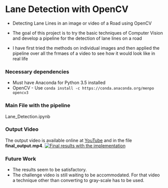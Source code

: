 # Lane Detection with OpenCV

* Detecting Lane Lines in an image or video of a Road using OpenCV

* The goal of this project is to try the basic techniques of Computer Vision and develop a pipeline for the detection of lane lines on a road

* I have first tried the methods on individual images and then applied the pipeline over all the frmaes of a video to see how it would look like in real life

### Necessary dependencies ###

* Must have Anaconda for Python 3.5 installed
* OpenCV - Use `conda install -c https://conda.anaconda.org/menpo opencv3`

### Main File with the pipeline
Lane_Detection.ipynb

### Output Video
The output video is available online at [YouTube](https://youtu.be/HeHoOSbkd6A) and in the file **final_output.mp4**.
[![Final results with the implementation](http://img.youtube.com/vi/HeHoOSbkd6A/0.jpg)](http://www.youtube.com/watch?v=HeHoOSbkd6A)

### Future Work ###

* The results seem to be satisfactory.
* The challenge video is still waiting to be accommodated. For that video a technique other than converting to gray-scale has to be used.
